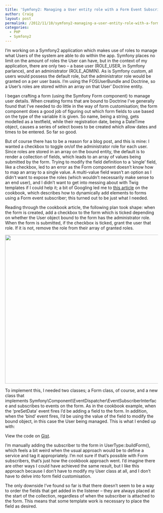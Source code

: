 ```yaml
---
title: 'Symfony2: Managing a User entity role with a Form Event Subscriber'
author: Craig
layout: post
permalink: /2012/11/10/symfony2-managing-a-user-entity-role-with-a-form-subscriber/
categories:
  - PHP
  - Symfony2
---
```

I&#8217;m working on a Symfony2 application which makes use of roles to manage what Users of the system are able to do within the app. Symfony places no limit on the amount of roles the User can have, but in the context of my application, there are only two &#8211; a base user (ROLE\_USER, in Symfony parlance), and an administrator (ROLE\_ADMIN). As is Symfony custom, all users would possess the default role, but the administrator role would be granted on a per user basis. I&#8217;m using the FOSUserBundle and Doctrine, so a User&#8217;s roles are stored within an array on that User&#8217; Doctrine entity.

I began crafting a form (using the Symfony Form component) to manage user details. When creating forms that are bound to Doctrine I&#8217;ve generally found that I&#8217;ve needed to do little in the way of form customisation; the form component does a good job of figuring out which form fields to use based on the type of the variable it is given. So name, being a string, gets modelled as a textfield, while their registration date, being a DateTime object, causes a series of select boxes to be created which allow dates and times to be entered. So far so good.

But of course there has to be a reason for a blog post, and this is mine: I wanted a checkbox to toggle on/of the administrator role for each user. Since roles are stored in an array on the bound entity, the default is to render a collection of fields, which leads to an array of values being submitted by the form. Trying to modify the field definition to a &#8216;single&#8217; field, like a checkbox, led to an error as the Form component doesn&#8217;t know how to map an array to a single value. A multi-value field wasn&#8217;t an option as I didn&#8217;t want to expose the roles (which wouldn&#8217;t necessarily make sense to an end user), and I didn&#8217;t want to get into messing about with Twig templates if I could help it; a bit of Googling led me to [this article][1] on the cookbook, which describes how to dynamically add elements to forms using a Form event subscriber; this turned out to be just what I needed.

Reading through the cookbook article, the following plan took shape: when the form is created, add a checkbox to the form which is ticked depending on whether the User object bound to the form has the administrator role. When the form is submitted, if the checkbox is ticked, grant the user that role. If it is not, remove the role from their array of granted roles.

[<img class="aligncenter size-full wp-image-311" title="The resulting form" src="http://marvelley.com/wp-content/uploads/2012/11/Screen-Shot-2012-11-10-at-14.51.51.png" alt="" width="793" height="491" />][2]

To implement this, I needed two classes; a Form class, of course, and a new class that implements Symfony\Component\EventDispatcher\EventSubscriberInterface and subscribes to events on the form. As in the cookbook example, when the &#8216;preSetData&#8217; event fires I&#8217;d be adding a field to the form. In addition, when the &#8216;bind&#8217; event fires, I&#8217;d be using the value of the field to modify the bound object, in this case the User being managed. This is what I ended up with:

<noscript>
  <p>
    View the code on <a href="https://gist.github.com/4051034">Gist</a>.
  </p>
</noscript>

I&#8217;m manually adding the subscriber to the form in UserType::buildForm(), which feels a bit weird when the usual approach would be to define a service and tag it appropriately. I&#8217;m not sure if that&#8217;s possible with Form subscribers, that&#8217;s just how the cookbook approach went. I&#8217;d imagine there are other ways I could have achieved the same result, but I like this approach because I don&#8217;t have to modify my User class at all, and I don&#8217;t have to delve into form field customisation.

The only downside I&#8217;ve found so far is that there doesn&#8217;t seem to be a way to order the fields that get added in the listener &#8211; they are always placed at the start of the collection, regardless of when the subscriber is attached to the form. This means that some template work is necessary to place the field as desired.

 [1]: http://symfony.com/doc/current/cookbook/form/dynamic_form_generation.html
 [2]: http://marvelley.com/wp-content/uploads/2012/11/Screen-Shot-2012-11-10-at-14.51.51.png
